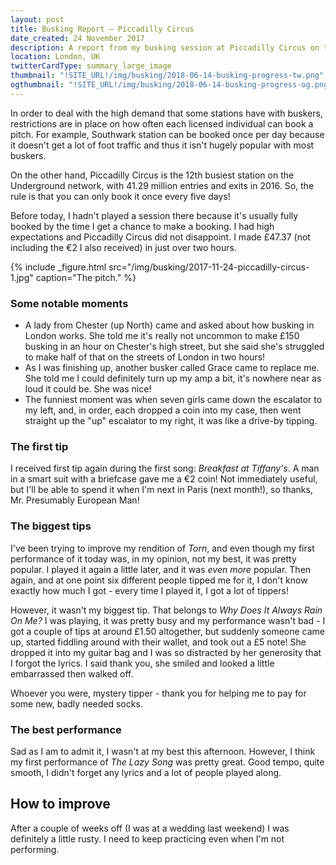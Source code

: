 ```yaml
---
layout: post
title: Busking Report – Piccadilly Circus
date_created: 24 November 2017
description: A report from my busking session at Piccadilly Circus on the 24th of November!
location: London, UK
twitterCardType: summary_large_image
thumbnail: "!SITE_URL!/img/busking/2018-06-14-busking-progress-tw.png"
ogthumbnail: "!SITE_URL!/img/busking/2018-06-14-busking-progress-og.png"
---
```


In order to deal with the high demand that some stations have with buskers, restrictions are in place on how often each licensed individual can book a pitch. For example, Southwark station can be booked once per day because it doesn't get a lot of foot traffic and thus it isn't hugely popular with most buskers.

On the other hand, Piccadilly Circus is the 12th busiest station on the Underground network, with 41.29 million entries and exits in 2016. So, the rule is that you can only book it once every five days!

Before today, I hadn't played a session there because it's usually fully booked by the time I get a chance to make a booking. I had high expectations and Piccadilly Circus did not disappoint. I made £47.37 (not including the €2 I also received) in just over two hours.

{% include _figure.html src="/img/busking/2017-11-24-piccadilly-circus-1.jpg" caption="The pitch." %}

### Some notable moments

- A lady from Chester (up North) came and asked about how busking in London works. She told me it's really not uncommon to make £150 busking in an hour on Chester's high street, but she said she's struggled to make half of that on the streets of London in two hours!
- As I was finishing up, another busker called Grace came to replace me. She told me I could definitely turn up my amp a bit, it's nowhere near as loud it could be. She was nice!
- The funniest moment was when seven girls came down the escalator to my left, and, in order, each dropped a coin into my case, then went straight up the "up" escalator to my right, it was like a drive-by tipping.

### The first tip

I received first tip again during the first song: _Breakfast at Tiffany's_. A man in a smart suit with a briefcase gave me a €2 coin! Not immediately useful, but I'll be able to spend it when I'm next in Paris (next month!), so thanks, Mr. Presumably European Man!

### The biggest tips

I've been trying to improve my rendition of _Torn_, and even though my first performance of it today was, in my opinion, not my best, it was pretty popular. I played it again a little later, and it was _even more_ popular. Then again, and at one point six different people tipped me for it, I don't know exactly how much I got - every time I played it, I got a lot of tippers!

However, it wasn't my biggest tip. That belongs to _Why Does It Always Rain On Me?_ I was playing, it was pretty busy and my performance wasn't bad - I got a couple of tips at around £1.50 altogether, but suddenly someone came up, started fiddling around with their wallet, and took out a £5 note! She dropped it into my guitar bag and I was so distracted by her generosity that I forgot the lyrics. I said thank you, she smiled and looked a little embarrassed then walked off.

Whoever you were, mystery tipper - thank you for helping me to pay for some new, badly needed socks.

### The best performance

Sad as I am to admit it, I wasn't at my best this afternoon. However, I think my first performance of _The Lazy Song_ was pretty great. Good tempo, quite smooth, I didn't forget any lyrics and a lot of people played along.

## How to improve

After a couple of weeks off (I was at a wedding last weekend) I was definitely a little rusty. I need to keep practicing even when I'm not performing.

